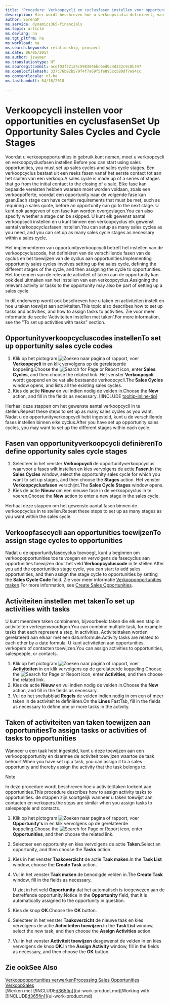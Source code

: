 ```yaml
---
title: 'Procedure: Verkoopcycli en cyclusfasen instellen voor opportunities| Microsoft Docs'
description: Hier wordt beschreven hoe u verkoopstadia definieert, van eerste contact tot sluiten, om een verkoopcyclus te maken en toe te wijzen aan opportunities in Finance and Operations, Business edition.
author: SorenGP
ms.service: dynamics365-financials
ms.topic: article
ms.devlang: na
ms.tgt_pltfrm: na
ms.workload: na
ms.search.keywords: relationship, prospect
ms.date: 06/06/2017
ms.author: jswymer
ms.translationtype: HT
ms.sourcegitcommit: acef03f32124c5983846bc6ed0c4d332c9c8b347
ms.openlocfilehash: 337c76b92b579f4f7a69f5fe895cc589df7e94cc
ms.contentlocale: nl-be
ms.lasthandoff: 04/16/2018

---
```

# <a name="set-up-opportunity-sales-cycles-and-cycle-stages"></a><span data-ttu-id="688d9-103">Verkoopcycli instellen voor opportunities en cyclusfasen</span><span class="sxs-lookup"><span data-stu-id="688d9-103">Set Up Opportunity Sales Cycles and Cycle Stages</span></span>
<span data-ttu-id="688d9-104">Voordat u verkoopopportunities in gebruik kunt nemen, moet u verkoopcycli en verkoopcyclusfasen instellen.</span><span class="sxs-lookup"><span data-stu-id="688d9-104">Before you can start using sales opportunities, you must set up sales cycles and sales cycle stages.</span></span> <span data-ttu-id="688d9-105">Een verkoopcyclus bestaat uit een reeks fasen vanaf het eerste contact tot aan het sluiten van een verkoop.</span><span class="sxs-lookup"><span data-stu-id="688d9-105">A sales cycle is made up of a series of stages that go from the initial contact to the closing of a sale.</span></span> <span data-ttu-id="688d9-106">Elke fase kan bepaalde vereisten hebben waaraan moet worden voldaan, zoals een verkoopofferte, voordat een opportunity naar de volgende fase kan gaan.</span><span class="sxs-lookup"><span data-stu-id="688d9-106">Each stage can have certain requirements that must be met, such as requiring a sales quote, before an opportunity can go to the next stage.</span></span> <span data-ttu-id="688d9-107">U kunt ook aangeven of een fase kan worden overgeslagen.</span><span class="sxs-lookup"><span data-stu-id="688d9-107">You can also specify whether a stage can be skipped.</span></span> <span data-ttu-id="688d9-108">U kunt elk gewenst aantal verkoopcycli instellen en u kunt binnen een verkoopcyclus elk gewenst aantal verkoopcyclusfasen instellen.</span><span class="sxs-lookup"><span data-stu-id="688d9-108">You can setup as many sales cycles as you need, and you can set up as many sales cycle stages as necessary within a sales cycle.</span></span>

<span data-ttu-id="688d9-109">Het implementeren van opportunityverkoopcycli betreft het instellen van de verkoopcycluscode, het definiëren van de verschillende fasen van de cyclus en het toewijzen van de cyclus aan opportunities.</span><span class="sxs-lookup"><span data-stu-id="688d9-109">Implementing opportunity sales cycles involves setting up the sales cycle, defining the different stages of the cycle, and then assigning the cycle to opportunities.</span></span> <span data-ttu-id="688d9-110">Het toekennen van de relevante activiteit of taken aan de opportunity kan ook deel uitmaken van het instellen van een verkoopcyclus.</span><span class="sxs-lookup"><span data-stu-id="688d9-110">Assigning the relevant activity or tasks to the opportunity may also be part of setting up a sales cycle.</span></span>

<span data-ttu-id="688d9-111">In dit onderwerp wordt ook beschreven hoe u taken en activiteiten instelt en hoe u taken toewijst aan activiteiten.</span><span class="sxs-lookup"><span data-stu-id="688d9-111">This topic also describes how to set up tasks and activities, and how to assign tasks to activities.</span></span> <span data-ttu-id="688d9-112">Zie voor meer informatie de sectie 'Activiteiten instellen met taken'.</span><span class="sxs-lookup"><span data-stu-id="688d9-112">For more information, see the "To set up activities with tasks" section.</span></span>

## <a name="to-set-up-opportunity-sales-cycle-codes"></a><span data-ttu-id="688d9-113">Opportunityverkoopcycluscodes instellen</span><span class="sxs-lookup"><span data-stu-id="688d9-113">To set up opportunity sales cycle codes</span></span>
1. <span data-ttu-id="688d9-114">Klik op het pictogram ![Zoeken naar pagina of rapport](media/ui-search/search_small.png "pictogram Zoeken naar pagina of rapport"), voer **Verkoopcycli** in en klik vervolgens op de gerelateerde koppeling.</span><span class="sxs-lookup"><span data-stu-id="688d9-114">Choose the ![Search for Page or Report](media/ui-search/search_small.png "Search for Page or Report icon") icon, enter **Sales Cycles**, and then choose the related link.</span></span> <span data-ttu-id="688d9-115">Het venster **Verkoopcycli** wordt geopend en be vat alle bestaande verkoopcycli.</span><span class="sxs-lookup"><span data-stu-id="688d9-115">The **Sales Cycles** window opens, and lists all the existing sales cycles.</span></span>
2. <span data-ttu-id="688d9-116">Kies de actie **Nieuw** en vul indien nodig de velden in.</span><span class="sxs-lookup"><span data-stu-id="688d9-116">Choose the **New** action, and fill in the fields as necessary.</span></span> [!INCLUDE [tooltip-inline-tip](includes/tooltip-inline-tip_md.md)]

<span data-ttu-id="688d9-117">Herhaal deze stappen om het gewenste aantal verkoopcycli in te stellen.</span><span class="sxs-lookup"><span data-stu-id="688d9-117">Repeat these steps to set up as many sales cycles as you want.</span></span> <span data-ttu-id="688d9-118">Nadat u de opportunityverkoopcycli hebt ingesteld, kunt u de verschillende fases instellen binnen elke cyclus.</span><span class="sxs-lookup"><span data-stu-id="688d9-118">After you have set up opportunity sales cycles, you may want to set up the different stages within each cycle.</span></span>

## <a name="to-define-opportunity-sales-cycle-stages"></a><span data-ttu-id="688d9-119">Fasen van opportunityverkoopcycli definiëren</span><span class="sxs-lookup"><span data-stu-id="688d9-119">To define opportunity sales cycle stages</span></span>
1. <span data-ttu-id="688d9-120">Selecteer in het venster **Verkoopcycli** de opportunityverkoopcyclus waarvoor u fases wilt instellen en kies vervolgens de actie **Fasen**.</span><span class="sxs-lookup"><span data-stu-id="688d9-120">In the **Sales Cycles** window, select the opportunity sales cycle for which you want to set up stages, and then choose the **Stages** action.</span></span> <span data-ttu-id="688d9-121">Het venster **Verkoopcyclusfasen** verschijnt.</span><span class="sxs-lookup"><span data-stu-id="688d9-121">The **Sales Cycle Stages** window opens.</span></span>
2. <span data-ttu-id="688d9-122">Kies de actie **Nieuw** om een nieuwe fase in de verkoopcyclus in te voeren.</span><span class="sxs-lookup"><span data-stu-id="688d9-122">Choose the **New** action to enter a new stage in the sales cycle.</span></span>

<span data-ttu-id="688d9-123">Herhaal deze stappen om het gewenste aantal fasen binnen de verkoopcyclus in te stellen.</span><span class="sxs-lookup"><span data-stu-id="688d9-123">Repeat these steps to set up as many stages as you want within the sales cycle.</span></span>

## <a name="to-assign-stage-cycles-to-opportunities"></a><span data-ttu-id="688d9-124">Verkoopfasecycli aan opportunities toewijzen</span><span class="sxs-lookup"><span data-stu-id="688d9-124">To assign stage cycles to opportunities</span></span>
<span data-ttu-id="688d9-125">Nadat u de opportunityfasecyclus toevoegt, kunt u beginnen om verkoopopportunities toe te voegen en vervolgens de fasecyclus aan opportunities toewijzen door het veld **Verkoopcycluscode** in te stellen.</span><span class="sxs-lookup"><span data-stu-id="688d9-125">After you add the opportunities stage cycle, you can start to add sales opportunities, and then assign the stage cycle to opportunities by setting the **Sales Cycle Code** field.</span></span> <span data-ttu-id="688d9-126">Zie voor meer informatie [Verkoopopportunities maken](marketing-how-create-opportunities.md).</span><span class="sxs-lookup"><span data-stu-id="688d9-126">For more information, see [Create Sales Opportunities](marketing-how-create-opportunities.md).</span></span>

## <a name="to-set-up-activities-with-tasks"></a><span data-ttu-id="688d9-127">Activiteiten instellen met taken</span><span class="sxs-lookup"><span data-stu-id="688d9-127">To set up activities with tasks</span></span>
<span data-ttu-id="688d9-128">U kunt meerdere taken combineren, bijvoorbeeld taken die elk een stap in activiteiten vertegenwoordigen.</span><span class="sxs-lookup"><span data-stu-id="688d9-128">You can combine multiple task, for example tasks that each represent a step, in activities.</span></span> <span data-ttu-id="688d9-129">Activiteittaken worden gerelateerd aan elkaar met een datumformule.</span><span class="sxs-lookup"><span data-stu-id="688d9-129">Activity tasks are related to each other by a date formula.</span></span> <span data-ttu-id="688d9-130">U kunt activiteiten aan opportunities, verkopers of contacten toewijzen.</span><span class="sxs-lookup"><span data-stu-id="688d9-130">You can assign activities to opportunities, salespeople, or contacts.</span></span>

1. <span data-ttu-id="688d9-131">Klik op het pictogram ![Zoeken naar pagina of rapport](media/ui-search/search_small.png "pictogram Zoeken naar pagina of rapport"), voer **Activiteiten** in en klik vervolgens op de gerelateerde koppeling.</span><span class="sxs-lookup"><span data-stu-id="688d9-131">Choose the ![Search for Page or Report](media/ui-search/search_small.png "Search for Page or Report icon") icon, enter **Activities**, and then choose the related link.</span></span>
2. <span data-ttu-id="688d9-132">Kies de actie **Nieuw** en vul indien nodig de velden in.</span><span class="sxs-lookup"><span data-stu-id="688d9-132">Choose the **New** action, and fill in the fields as necessary.</span></span>
3. <span data-ttu-id="688d9-133">Vul op het sneltabblad **Regels** de velden indien nodig in om een of meer taken in de activiteit te definiëren.</span><span class="sxs-lookup"><span data-stu-id="688d9-133">On the **Lines** FastTab, fill in the fields as necessary to define one or more tasks in the activity.</span></span>

## <a name="to-assign-tasks-or-activities-of-tasks-to-opportunities"></a><span data-ttu-id="688d9-134">Taken of activiteiten van taken toewijzen aan opportunities</span><span class="sxs-lookup"><span data-stu-id="688d9-134">To assign tasks or activities of tasks to opportunities</span></span>
<span data-ttu-id="688d9-135">Wanneer u een taak hebt ingesteld, kunt u deze toewijzen aan een verkoopopportunity en daarmee de activiteit toewijzen waartoe de taak behoort.</span><span class="sxs-lookup"><span data-stu-id="688d9-135">When you have set up a task, you can assign it to a sales opportunity and thereby assign the activity that the task belongs to.</span></span>

> [!NOTE]  
>   <span data-ttu-id="688d9-136">In deze procedure wordt beschreven hoe u activiteittaken toekent aan opportunities.</span><span class="sxs-lookup"><span data-stu-id="688d9-136">This procedure describes how to assign activity tasks to opportunities.</span></span> <span data-ttu-id="688d9-137">de stappen zijn soortgelijk wanneer u taken toewijst aan contacten en verkopers.</span><span class="sxs-lookup"><span data-stu-id="688d9-137">the steps are similar when you assign tasks to salespeople and contacts.</span></span>

1. <span data-ttu-id="688d9-138">Klik op het pictogram ![Zoeken naar pagina of rapport](media/ui-search/search_small.png "pictogram Zoeken naar pagina of rapport"), voer **Opportunity's** in en klik vervolgens op de gerelateerde koppeling.</span><span class="sxs-lookup"><span data-stu-id="688d9-138">Choose the ![Search for Page or Report](media/ui-search/search_small.png "Search for Page or Report icon") icon, enter **Opportunities**, and then choose the related link.</span></span>
2. <span data-ttu-id="688d9-139">Selecteer een opportunity en kies vervolgens de actie **Taken**.</span><span class="sxs-lookup"><span data-stu-id="688d9-139">Select an opportunity, and then choose the **Tasks** action.</span></span>
3. <span data-ttu-id="688d9-140">Kies in het venster **Taakoverzicht** de actie **Taak maken**.</span><span class="sxs-lookup"><span data-stu-id="688d9-140">In the **Task List** window, choose the **Create Task** action.</span></span>
4.  <span data-ttu-id="688d9-141">Vul in het venster **Taak maken** de benodigde velden in.</span><span class="sxs-lookup"><span data-stu-id="688d9-141">The **Create Task** window, fill in the fields as necessary.</span></span>

    <span data-ttu-id="688d9-142">U ziet in het veld **Opportunity** dat het automatisch is toegewezen aan de betreffende opportunity.</span><span class="sxs-lookup"><span data-stu-id="688d9-142">Notice in the **Opportunity** field, that it is automatically assigned to the opportunity in question.</span></span>
5. <span data-ttu-id="688d9-143">Kies de knop **OK**.</span><span class="sxs-lookup"><span data-stu-id="688d9-143">Choose the **OK** button.</span></span>
6. <span data-ttu-id="688d9-144">Selecteer in het venster **Taakoverzicht** de nieuwe taak en kies vervolgens de actie **Activiteiten toewijzen**.</span><span class="sxs-lookup"><span data-stu-id="688d9-144">In the **Task List** window, select the new task, and then choose the **Assign Activities** action.</span></span>
7. <span data-ttu-id="688d9-145">Vul in het venster **Activiteit toewijzen** desgewenst de velden in en kies vervolgens de knop **OK**.</span><span class="sxs-lookup"><span data-stu-id="688d9-145">In the **Assign Activity** window, fill in the fields as necessary, and then choose the **OK** button.</span></span>

## <a name="see-also"></a><span data-ttu-id="688d9-146">Zie ook</span><span class="sxs-lookup"><span data-stu-id="688d9-146">See Also</span></span>
[<span data-ttu-id="688d9-147">Verkoopopportunities verwerken</span><span class="sxs-lookup"><span data-stu-id="688d9-147">Processing Sales Opportunities</span></span>](marketing-processing-sales-opportunities.md)  
[<span data-ttu-id="688d9-148">Verkoop</span><span class="sxs-lookup"><span data-stu-id="688d9-148">Sales</span></span>](sales-manage-sales.md)  
<span data-ttu-id="688d9-149">[Werken met [!INCLUDE[d365fin](includes/d365fin_md.md)]](ui-work-product.md)</span><span class="sxs-lookup"><span data-stu-id="688d9-149">[Working with [!INCLUDE[d365fin](includes/d365fin_md.md)]](ui-work-product.md)</span></span>

